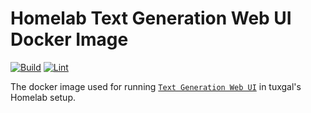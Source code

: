 # Homelab Text Generation Web UI Docker Image

[![Build](https://github.com/tuxgalhomelab/docker-image-text-generation-webui/actions/workflows/build.yml/badge.svg)](https://github.com/tuxgalhomelab/docker-image-text-generation-webui/actions/workflows/build.yml) [![Lint](https://github.com/tuxgalhomelab/docker-image-text-generation-webui/actions/workflows/lint.yml/badge.svg)](https://github.com/tuxgalhomelab/docker-image-text-generation-webui/actions/workflows/lint.yml)

The docker image used for running [`Text Generation Web UI`](https://github.com/oobabooga/text-generation-webui) in tuxgal's Homelab setup.
